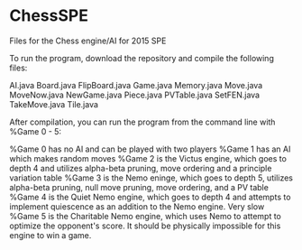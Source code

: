 # ChessSPE
Files for the Chess engine/AI for 2015 SPE


To run the program, download the repository and compile the following files:

AI.java
Board.java
FlipBoard.java
Game.java
Memory.java
Move.java
MoveNow.java
NewGame.java
Piece.java
PVTable.java
SetFEN.java
TakeMove.java
Tile.java

After compilation, you can run the program from the command line with %Game 0 - 5:

%Game 0 has no AI and can be played with two players
%Game 1 has an AI which makes random moves
%Game 2 is the Victus engine, which goes to depth 4 and utilizes alpha-beta pruning, move ordering and a principle variation table
%Game 3 is the Nemo eninge, which goes to depth 5, utilizes alpha-beta pruning, null move pruning, move ordering, and a PV table
%Game 4 is the Quiet Nemo engine, which goes to depth 4 and attempts to implement quiescence as an addition to the Nemo engine.  Very slow
%Game 5 is the Charitable Nemo engine, which uses Nemo to attempt to optimize the opponent's score.  It should be physically impossible for this engine to win a game.
